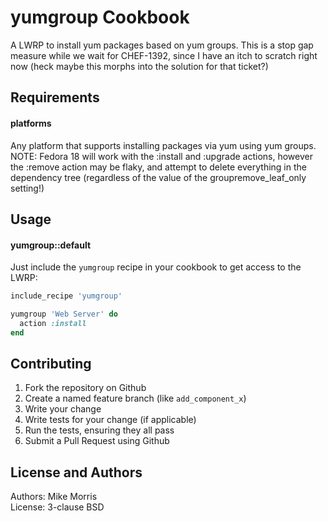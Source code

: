 yumgroup Cookbook
=================

A LWRP to install yum packages based on yum groups. This is a stop gap measure while we wait for CHEF-1392, since I have an itch to scratch right now (heck maybe this morphs into the solution for that ticket?)

Requirements
------------

#### platforms
Any platform that supports installing packages via yum using yum groups.  
NOTE: Fedora 18 will work with the :install and :upgrade actions, however the :remove action may be flaky, and attempt to delete everything in the dependency tree (regardless of the value of the groupremove_leaf_only setting!)

Usage
-----
#### yumgroup::default

Just include the `yumgroup` recipe in your cookbook to get access to the LWRP:

```ruby
include_recipe 'yumgroup'

yumgroup 'Web Server' do
  action :install
end
```

Contributing
------------

1. Fork the repository on Github
2. Create a named feature branch (like `add_component_x`)
3. Write your change
4. Write tests for your change (if applicable)
5. Run the tests, ensuring they all pass
6. Submit a Pull Request using Github

License and Authors
-------------------
Authors: Mike Morris  
License: 3-clause BSD

